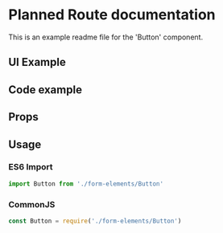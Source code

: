 # Planned Route documentation

This is an example readme file for the 'Button' component.

## UI Example

<!-- STORY -->

## Code example

<!-- SOURCE -->

## Props

<!-- PROPS -->

## Usage

### ES6 Import
```js
import Button from './form-elements/Button'
```

### CommonJS

```js
const Button = require('./form-elements/Button')
